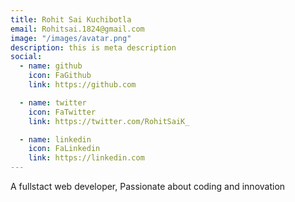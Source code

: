 ```yaml
---
title: Rohit Sai Kuchibotla
email: Rohitsai.1824@gmail.com
image: "/images/avatar.png"
description: this is meta description
social:
  - name: github
    icon: FaGithub
    link: https://github.com

  - name: twitter
    icon: FaTwitter
    link: https://twitter.com/RohitSaiK_

  - name: linkedin
    icon: FaLinkedin
    link: https://linkedin.com
---
```


A fullstact web developer, Passionate about coding and innovation
